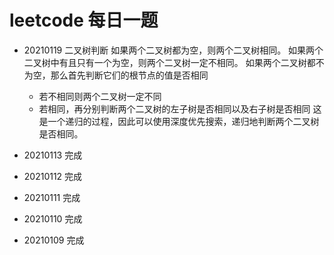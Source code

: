 # leetcode 每日一题

* 20210119 二叉树判断
	如果两个二叉树都为空，则两个二叉树相同。
	如果两个二叉树中有且只有一个为空，则两个二叉树一定不相同。
	如果两个二叉树都不为空，那么首先判断它们的根节点的值是否相同
	* 若不相同则两个二叉树一定不同
	* 若相同，再分别判断两个二叉树的左子树是否相同以及右子树是否相同
	这是一个递归的过程，因此可以使用深度优先搜索，递归地判断两个二叉树是否相同。



* 20210113 完成
* 20210112 完成
* 20210111 完成
* 20210110 完成
* 20210109 完成
